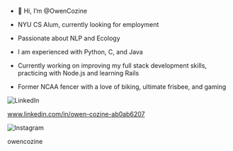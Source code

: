 - 👋 Hi, I’m @OwenCozine

- NYU CS Alum, currently looking for employment
- Passionate about NLP and Ecology
- I am experienced with Python, C, and Java
- Currently working on improving my full stack development skills, practicing with Node.js and learning Rails
- Former NCAA fencer with a love of biking, ultimate frisbee, and gaming

![LinkedIn](https://img.shields.io/badge/LinkedIn-0077B5?style=for-the-badge&logo=linkedin&logoColor=white)

www.linkedin.com/in/owen-cozine-ab0ab6207

![Instagram](https://img.shields.io/badge/Instagram-E4405F?style=for-the-badge&logo=instagram&logoColor=white)

owencozine
<!---
OwenCozine/OwenCozine is a ✨ special ✨ repository because its `README.md` (this file) appears on your GitHub profile.
You can click the Preview link to take a look at your changes.
--->
